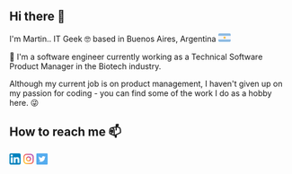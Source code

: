 ## Hi there 👋

I'm Martin.. IT Geek 🤓 based in Buenos Aires, Argentina [<img src='https://raw.githubusercontent.com/martinmarchese/martinmarchese/main/.github/images/argentina.png' alt='argentina' height='15'>](https://en.wikipedia.org/wiki/Argentina)

🔭 I'm a software engineer currently working as a Technical Software Product Manager in the Biotech industry.

Although my current job is on product management, I haven't given up on my passion for coding - you can find some of the work I do as a hobby here. 😜 


## How to reach me 📫

[<img src='https://raw.githubusercontent.com/martinmarchese/martinmarchese/main/.github/images/linkedin.png' alt='linkedin' height='20'>](https://www.linkedin.com/in/martín-marchese-2ab44a20/)  [<img src='https://raw.githubusercontent.com/martinmarchese/martinmarchese/main/.github/images/instagram.png' alt='instagram' height='20'>](https://www.instagram.com/martinmarchese/)   [<img src='https://raw.githubusercontent.com/martinmarchese/martinmarchese/main/.github/images/twitter.png' alt='instagram' height='20'>](https://twitter.com/martinmarchese/)
